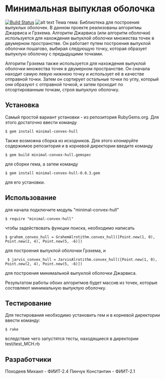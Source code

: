 # Минимальная выпуклая оболочка
[![Build Status](https://travis-ci.org/joemccann/dillinger.svg?branch=master)](https://github.com/MihailPohodeev/Minimal-Convex-Hull_RUBY-GEM/releases/tag/onPublish)
![alt text](https://habrastorage.org/r/w1560/storage2/b4a/ef3/db1/b4aef3db1d109ec10d88eb6ab03ba6cc.png)
Тема гема: Библиотека для построения выпуклых оболочек. В данном проекте реализованы алгоритмы Джарвиса и Грэхема. Алгоритм Джарвиса (или алгоритм оболочки) используется для нахождения выпуклой оболочки множества точек в двумерном пространстве. Он работает путем построения выпуклой оболочки пошагово, выбирая следующую точку, которая образует выпуклую оболочку с предыдущими точками.

Алгоритм Грэхема также используется для нахождения выпуклой оболочки множества точек в двумерном пространстве. Он сначала находит самую левую нижнюю точку и использует её в качестве отправной точки. Затем он сортирует остальные точки по углу, который они образуют с отправной точкой, и затем проходит по отсортированным точкам, строя выпуклую оболочку.

## Установка

Самый простой вариант установки - из репозитория RubyGems.org. Для этого достаточно ввести команду

    $ gem install minimal-convex-hull

Также возможна сборка из исходников. Для этого клонируйте содержимое репозитория и в корневой директории введите команду 

    $ gem build minimal-convex-hull.gemspec
    
для сборки гема, а затем команду

    $ gem install minimal-convex-hull-0.0.3.gem
    
для его установки.
## Использование
для начала подключите модуль "minimal-convex-hull"

    $ require "minimal-convex-hull"
    
чтобы задействовать функции поиска, необходимо написать
    
    $ grahem_convex_hull = GrahemAlrotithm.convex_hull([Point.new(1, 0), Point.new(2, 4), Point.new(5, -6)])
    
для построения выпуклой оболочки Грэхема, и

     $ jarvis_convex_hull = JarvisAlrotithm.convex_hull([Point.new(1, 0), Point.new(2, 4), Point.new(5, -6)])

для построения минимальной выпуклой оболочки Джарвиса.

Результатом работы обоих алгоритмов будет массив из точек, которые состовляют минимальную выпуклую оболочку.
    
    

## Тестирование

Для тестирования необходимо установить гем и в корневой директории ввести команду:

    $ rake
    
вследствие чего запустятся тесты, находящиеся в директории test/test_MCH.rb

## Разработчики

Походеев Михаил - ФИИТ-2.4
Пинчук Константин - ФИИТ-2.1